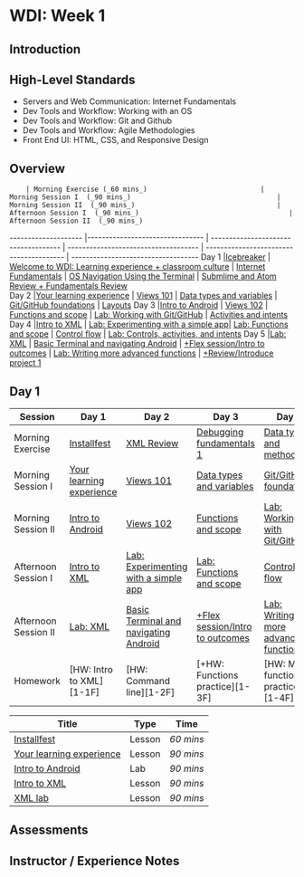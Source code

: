 # WDI: Week 1

## Introduction

## High-Level Standards
- Servers and Web Communication: Internet Fundamentals
- Dev Tools and Workflow: Working with an OS
- Dev Tools and Workflow: Git and Github
- Dev Tools and Workflow: Agile Methodologies
- Front End UI: HTML, CSS, and Responsive Design


## Overview 
        | Morning Exercise (_60 mins_)                            | Morning Session I  (_90 mins_)                                    | Morning Session II  (_90 mins_)                                   | Afternoon Session I  (_90 mins_)                                     | Afternoon Session II  (_90 mins_)
-------------------- |--------------------------------   | ------------------------------------      | ------------------------------------     | ---------------------------------------        | -----------------------------------
Day 1    |[Icebreaker][1-1A]                | [Welcome to WDI: Learning experience + classroom culture][1-2A]    | [Internet Fundamentals][1-3A]       | [OS Navigation Using the Terminal][1-4A]    |  [Submlime and Atom Review + Fundamentals Review][1-5A]          
Day 2  |[Your learning experience][1-1B]  | [Views 101][1-2B]                          | [Data types and variables][1-3B]       | [Git/GitHub foundations][1-4B]                   | [Layouts][1-5B]
Day 3  |[Intro to Android][1-1C]           | [Views 102][1-2C]                           | [Functions and scope][1-3C]           | [Lab: Working with Git/GitHub][1-4C]             | [Activities and intents][1-5C]
Day 4  |[Intro to XML][1-1D]               | [Lab: Experimenting with a simple app][1-2D]| [Lab: Functions and scope][1-3D]      | [Control flow][1-4D]                              | [Lab: Controls, activities, and intents][1-5D]
Day 5  |[Lab: XML][1-1E]                    | [Basic Terminal and navigating Android][1-2E] | [+Flex session/Intro to outcomes][1-3E] | [Lab: Writing more advanced functions][1-4E]   | [+Review/Introduce project 1][1-5E]           

[1-1A]: 00-orientation-materials/installfest-lesson "Installfest"
[1-1B]: 00-orientation-materials/your-learning-experience-lesson "Your learning experience"
[1-1C]: 07-android-technologies-and-services/intro-to-android-lesson "Intro to Android"
[1-1D]: 01-user-interface/intro-to-xml-lesson "Intro to XML"
[1-1E]: 01-user-interface/xml-lab "XML lab"

[1-2A]: # " "
[1-2B]: 01-user-interface/views-101-lesson "Views 101"
[1-2C]: 01-user-interface/views-102-lesson "Views 102"
[1-2D]: 01-user-interface/experimenting-with-a-simple-app-lab "Experimenting with a simple app"
[1-2E]: 04-workflow-and-dev-tools/terminal-navigating-the-file-system-lesson "Basic terminal and navigating Android"

[1-3A]: 04-workflow-and-dev-tools/debugging-fundamentals-1-lesson "Debugging 1"
[1-3B]: 02-programming-fundamentals-in-java/data-types-and-variables-lesson "Data types and variables"
[1-3C]: 02-programming-fundamentals-in-java/functions-and-scope-lesson "Functions and scope"
[1-3D]: 02-programming-fundamentals-in-java/functions-and-scope-lab "Functions and scope lab"
[1-3E]: # " "

[1-4A]: 02-programming-fundamentals-in-java/data-types-and-methods-morning-exercise "Data types and methods"
[1-4B]: 04-workflow-and-dev-tools/git-github-lesson "Git and GitHub"
[1-4C]: 04-workflow-and-dev-tools/github-lab "Working with Git/GitHub lab"
[1-4D]: 02-programming-fundamentals-in-java/control-flow-lesson "Control flow"
[1-4E]: 02-programming-fundamentals-in-java/advanced-functions-lab "Advanced functions lab"

[1-5A]: 00-orientation-reflection-and-presentation/reflection "Weekly Reflection"
[1-5B]: 01-user-interface/layouts-lesson "Layouts"
[1-5C]: 01-user-interface/activities-and-intents-lesson "Activities and intents lesson"
[1-5D]: 03-activities-and-fragments/activities-and-intents-lab "Activities and intents lab"
[1-5E]: # " "


## Day 1 
Session  | Day 1                             | Day 2                                     | Day 3                                    | Day 4                                      | Day 5
--------- |--------------------------------   | ------------------------------------      | ------------------------------------     | ---------------------------------------        | -----------------------------------
Morning Exercise    |[Installfest][1-1A]                | [XML Review][1-2A]    | [Debugging fundamentals 1][1-3A]       | [Data types and methods][1-4A]    |  [Reflection][1-5A]          
Morning Session I  |[Your learning experience][1-1B]  | [Views 101][1-2B]                          | [Data types and variables][1-3B]       | [Git/GitHub foundations][1-4B]                   | [Layouts][1-5B]
Morning Session II |[Intro to Android][1-1C]           | [Views 102][1-2C]                           | [Functions and scope][1-3C]           | [Lab: Working with Git/GitHub][1-4C]             | [Activities and intents][1-5C]
Afternoon Session I  |[Intro to XML][1-1D]               | [Lab: Experimenting with a simple app][1-2D]| [Lab: Functions and scope][1-3D]      | [Control flow][1-4D]                              | [Lab: Controls, activities, and intents][1-5D]
Afternoon Session II  |[Lab: XML][1-1E]                    | [Basic Terminal and navigating Android][1-2E] | [+Flex session/Intro to outcomes][1-3E] | [Lab: Writing more advanced functions][1-4E]   | [+Review/Introduce project 1][1-5E]
Homework  |[HW: Intro to XML][1-1F]           | [HW: Command line][1-2F]                     | [+HW: Functions practice][1-3F]      | [HW: More functions practice][1-4F]                |  [+HW: Start Project 1][1-5F]


Title 	             | Type 				| Time 					
-------------------- | -------------------- | -------------------- 
[Installfest][1-1A] | Lesson | _60 mins_ 
[Your learning experience][1-1A] | Lesson | _90 mins_ 
[Intro to Android][1-1A] | Lab | _90 mins_ 
[Intro to XML][1-1A] | Lesson | _90 mins_ 
[XML lab][1-1A] | Lesson | _90 mins_ 
                      

[1-1A]: 00-orientation-materials/installfest-lesson "Installfest"
[1-1B]: 00-orientation-materials/your-learning-experience-lesson "Your learning experience"
[1-1C]: 07-android-technologies-and-services/intro-to-android-lesson "Intro to Android"
[1-1D]: 01-user-interface/intro-to-xml-lesson "Intro to XML"
[1-1E]: 01-user-interface/xml-lab "XML lab"


## Assessments

## Instructor / Experience Notes